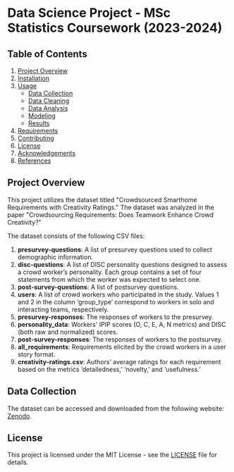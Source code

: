 # Data Science Project - MSc Statistics Coursework (2023-2024)

## Table of Contents
1. [Project Overview](#project-overview)
2. [Installation](#installation)
3. [Usage](#usage)
    - [Data Collection](#data-collection)
    - [Data Cleaning](#data-cleaning)
    - [Data Analysis](#data-analysis)
    - [Modeling](#modeling)
    - [Results](#results)
4. [Requirements](#requirements)
5. [Contributing](#contributing)
6. [License](#license)
7. [Acknowledgements](#acknowledgements)
8. [References](#references)


## Project Overview

This project utilizes the dataset titled "Crowdsourced Smarthome Requirements with Creativity Ratings." The dataset was analyzed in the paper "Crowdsourcing Requirements: Does Teamwork Enhance Crowd Creativity?"

The dataset consists of the following CSV files:

1. **presurvey-questions**: A list of presurvey questions used to collect demographic information.
2. **disc-questions**: A list of DISC personality questions designed to assess a crowd worker’s personality. Each group contains a set of four statements from which the worker was expected to select one.
3. **post-survey-questions**: A list of postsurvey questions.
4. **users**: A list of crowd workers who participated in the study. Values 1 and 2 in the column ‘group_type’ correspond to workers in solo and interacting teams, respectively.
5. **presurvey-responses**: The responses of workers to the presurvey.
6. **personality_data**: Workers' IPIP scores (O, C, E, A, N metrics) and DISC (both raw and normalized) scores.
7. **post-survey-responses**: The responses of workers to the postsurvey.
8. **all_requirements**: Requirements elicited by the crowd workers in a user story format.
9. **creativity-ratings.csv**: Authors’ average ratings for each requirement based on the metrics ‘detailedness,’ ‘novelty,’ and ‘usefulness.’

## Data Collection 

The dataset can be accessed and downloaded from the following website: [Zenodo](https://zenodo.org/records/3550721).

 
## License

This project is licensed under the MIT License - see the [LICENSE](LICENSE) file for details.

